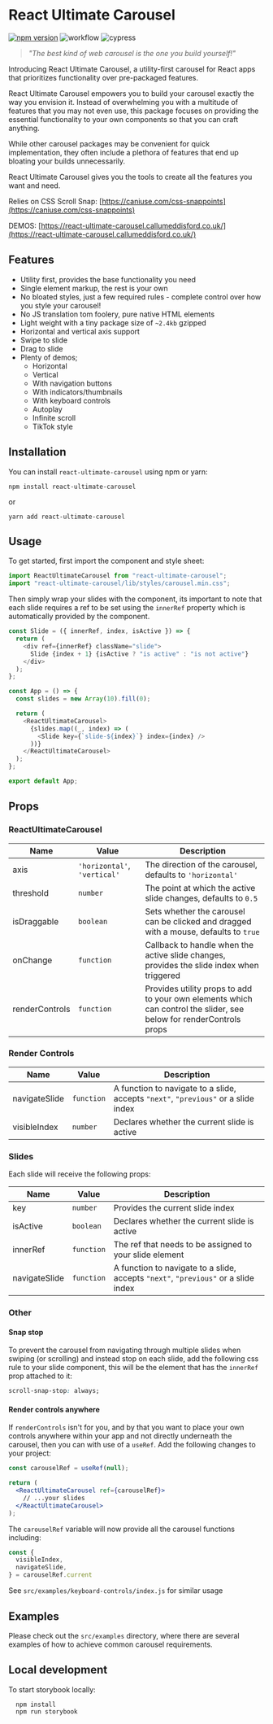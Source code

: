 # React Ultimate Carousel

[![npm version](https://badge.fury.io/js/react-ultimate-carousel.svg)](https://badge.fury.io/js/react-ultimate-carousel)
![workflow](https://github.com/CallumEddisford/react-ultimate-carousel/actions/workflows/npm-publish.yml/badge.svg)
![cypress](https://github.com/CallumEddisford/react-ultimate-carousel/actions/workflows/test.yml/badge.svg)

> _"The best kind of web carousel is the one you build yourself!"_

Introducing React Ultimate Carousel, a utility-first carousel for React apps that prioritizes functionality over pre-packaged features.

React Ultimate Carousel empowers you to build your carousel exactly the way you envision it. Instead of overwhelming you with a multitude of features that you may not even use, this package focuses on providing the essential functionality to your own components so that you can craft anything.

While other carousel packages may be convenient for quick implementation, they often include a plethora of features that end up bloating your builds unnecessarily.

React Ultimate Carousel gives you the tools to create all the features you want and need.

Relies on CSS Scroll Snap: [https://caniuse.com/css-snappoints](https://caniuse.com/css-snappoints)

DEMOS: [https://react-ultimate-carousel.callumeddisford.co.uk/](https://react-ultimate-carousel.callumeddisford.co.uk/)

## Features

- Utility first, provides the base functionality you need
- Single element markup, the rest is your own
- No bloated styles, just a few required rules - complete control over how you style your carousel!
- No JS translation tom foolery, pure native HTML elements
- Light weight with a tiny package size of `~2.4kb` gzipped
- Horizontal and vertical axis support
- Swipe to slide
- Drag to slide
- Plenty of demos;
  - Horizontal
  - Vertical
  - With navigation buttons
  - With indicators/thumbnails
  - With keyboard controls
  - Autoplay
  - Infinite scroll
  - TikTok style

## Installation

You can install `react-ultimate-carousel` using npm or yarn:

```shell
npm install react-ultimate-carousel
```

or

```shell
yarn add react-ultimate-carousel
```

## Usage

To get started, first import the component and style sheet:

```js
import ReactUltimateCarousel from "react-ultimate-carousel";
import "react-ultimate-carousel/lib/styles/carousel.min.css";
```

Then simply wrap your slides with the component, its important to note that each slide requires a ref to be set using the `innerRef` property which is automatically provided by the component.

```js
const Slide = ({ innerRef, index, isActive }) => {
  return (
    <div ref={innerRef} className="slide">
      Slide {index + 1} {isActive ? "is active" : "is not active"}
    </div>
  );
};

const App = () => {
  const slides = new Array(10).fill(0);

  return (
    <ReactUltimateCarousel>
      {slides.map((_, index) => (
        <Slide key={`slide-${index}`} index={index} />
      ))}
    </ReactUltimateCarousel>
  );
};

export default App;
```

## Props

### ReactUltimateCarousel

| Name           | Value                        | Description                                                                                                         |
|----------------|------------------------------|---------------------------------------------------------------------------------------------------------------------|
| axis           | `'horizontal'`, `'vertical'` | The direction of the carousel, defaults to `'horizontal'`                                                           |
| threshold      | `number`                     | The point at which the active slide changes, defaults to `0.5`                                                      |
| isDraggable    | `boolean`                    | Sets whether the carousel can be clicked and dragged with a mouse, defaults to `true`                               |
| onChange       | `function`                   | Callback to handle when the active slide changes, provides the slide index when triggered                           |
| renderControls | `function`                   | Provides utility props to add to your own elements which can control the slider, see below for renderControls props |

### Render Controls

| Name          | Value      | Description                                                                        |
|---------------|------------|------------------------------------------------------------------------------------|
| navigateSlide | `function` | A function to navigate to a slide, accepts `"next"`, `"previous"` or a slide index |
| visibleIndex  | `number`   | Declares whether the current slide is active                                       |

### Slides

Each slide will receive the following props:

| Name          | Value      | Description                                                                        |
|---------------|------------|------------------------------------------------------------------------------------|
| key           | `number`   | Provides the current slide index                                                   |
| isActive      | `boolean`  | Declares whether the current slide is active                                       |
| innerRef      | `function` | The ref that needs to be assigned to your slide element                            |
| navigateSlide | `function` | A function to navigate to a slide, accepts `"next"`, `"previous"` or a slide index |

### Other

#### Snap stop

To prevent the carousel from navigating through multiple slides when swiping (or scrolling) and instead stop on each slide, add the following css rule to your slide component, this will be the element that has the `innerRef` prop attached to it:

```css
scroll-snap-stop: always;
```

#### Render controls anywhere

If `renderControls` isn't for you, and by that you want to place your own controls anywhere within your app and not directly underneath the carousel, then you can with use of a `useRef`. Add the following changes  to your project:

```jsx
const carouselRef = useRef(null);

return (
  <ReactUltimateCarousel ref={carouselRef}>
    // ...your slides
  </ReactUltimateCarousel>
);
```

The `carouselRef` variable will now provide all the carousel functions including:

```jsx
const {
  visibleIndex,
  navigateSlide,
} = carouselRef.current
```

See `src/examples/keyboard-controls/index.js` for similar usage

## Examples

Please check out the `src/examples` directory, where there are several examples of how to achieve common carousel requirements.

## Local development

To start storybook locally:

```shell
  npm install
  npm run storybook
```
